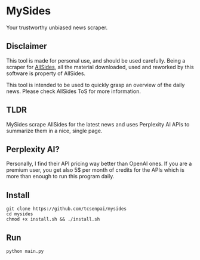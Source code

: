 # MySides

Your trustworthy unbiased news scraper.

## Disclaimer

This tool is made for personal use, and should be used carefully. Being a scraper for [AllSides](https://allsides.com), all the material downloaded, used and reworked by this software is property of AllSides.

This tool is intended to be used to quickly grasp an overview of the daily news.
Please check AllSides ToS for more information.

## TLDR

MySides scrape AllSides for the latest news and uses Perplexity AI APIs to summarize them in a nice, single page.

## Perplexity AI?

Personally, I find their API pricing way better than OpenAI ones. If you are a premium user, you get also 5$ per month of credits for the APIs which is more than enough to run this program daily.

## Install

    git clone https://github.com/tcsenpai/mysides
    cd mysides
    chmod +x install.sh && ./install.sh

## Run

    python main.py
